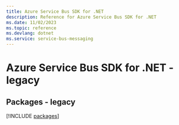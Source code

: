 ```yaml
---
title: Azure Service Bus SDK for .NET
description: Reference for Azure Service Bus SDK for .NET
ms.date: 11/02/2023
ms.topic: reference
ms.devlang: dotnet
ms.service: service-bus-messaging
---
```

# Azure Service Bus SDK for .NET - legacy
## Packages - legacy
[!INCLUDE [packages](service-bus-index.md)]